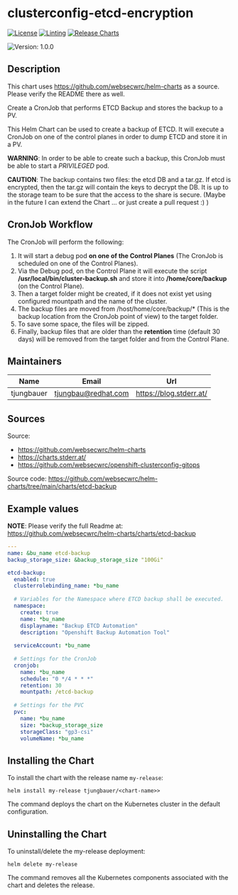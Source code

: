 

# clusterconfig-etcd-encryption

[![License](https://img.shields.io/badge/License-Apache_2.0-blue.svg)](https://opensource.org/licenses/Apache-2.0)
[![Linting](https://github.com/websecwrc/openshift-clusterconfig-gitops/actions/workflows/linting.yml/badge.svg)](https://github.com/websecwrc/openshift-clusterconfig-gitops/actions/workflows/linting.yml)
[![Release Charts](https://github.com/websecwrc/helm-charts/actions/workflows/release.yml/badge.svg)](https://github.com/websecwrc/helm-charts/actions/workflows/release.yml)

![Version: 1.0.0](https://img.shields.io/badge/Version-1.0.0-informational?style=flat-square)

## Description

This chart uses <https://github.com/websecwrc/helm-charts> as a source. Please verify the README there as well.

Create a CronJob that performs ETCD Backup and stores the backup to a PV.

This Helm Chart can be used to create a backup of ETCD.
It will execute a CronJob on one of the control planes in order to dump ETCD and store it in a PV.

**WARNING**: In order to be able to create such a backup, this CronJob must be able to start a *PRIVILEGED* pod.

**CAUTION**: The backup contains two files: the etcd DB and a tar.gz. If etcd is encrypted, then the tar.gz will contain the keys to decrypt the DB. It is up to the storage team to be sure that the access to the share is secure.
(Maybe in the future I can extend the Chart ... or just create a pull request :) )

## CronJob Workflow

The CronJob will perform the following:

1. It will start a debug pod **on one of the Control Planes** (The CronJob is scheduled on one of the Control Planes).
2. Via the Debug pod, on the Control Plane it will execute the script **/usr/local/bin/cluster-backup.sh** and store it into **/home/core/backup** (on the Control Plane).
3. Then a target folder might be created, if it does not exist yet using configured mountpath and the name of the cluster.
4. The backup files are moved from /host/home/core/backup/* (This is the backup location from the CronJob point of view) to the target folder.
5. To save some space, the files will be zipped.
6. Finally, backup files that are older than the **retention** time (default 30 days) will be removed from the target folder and from the Control Plane.

## Maintainers

| Name | Email | Url |
| ---- | ------ | --- |
| tjungbauer | <tjungbau@redhat.com> | <https://blog.stderr.at/> |

## Sources
Source:
* <https://github.com/websecwrc/helm-charts>
* <https://charts.stderr.at/>
* <https://github.com/websecwrc/openshift-clusterconfig-gitops>

Source code: https://github.com/websecwrc/helm-charts/tree/main/charts/etcd-backup

## Example values

**NOTE**: Please verify the full Readme at: https://github.com/websecwrc/helm-charts/charts/etcd-backup

```yaml
---
name: &bu_name etcd-backup
backup_storage_size: &backup_storage_size "100Gi"

etcd-backup:
  enabled: true
  clusterrolebinding_name: *bu_name
  
  # Variables for the Namespace where ETCD backup shall be executed.
  namespace:
    create: true
    name: *bu_name
    displayname: "Backup ETCD Automation"
    description: "Openshift Backup Automation Tool"
  
  serviceAccount: *bu_name
  
  # Settings for the CronJob
  cronjob:
    name: *bu_name
    schedule: "0 */4 * * *"
    retention: 30
    mountpath: /etcd-backup
  
  # Settings for the PVC
  pvc:
    name: *bu_name
    size: *backup_storage_size
    storageClass: "gp3-csi"
    volumeName: *bu_name
```

## Installing the Chart

To install the chart with the release name `my-release`:

```console
helm install my-release tjungbauer/<chart-name>>
```

The command deploys the chart on the Kubernetes cluster in the default configuration.

## Uninstalling the Chart

To uninstall/delete the my-release deployment:

```console
helm delete my-release
```

The command removes all the Kubernetes components associated with the chart and deletes the release.
